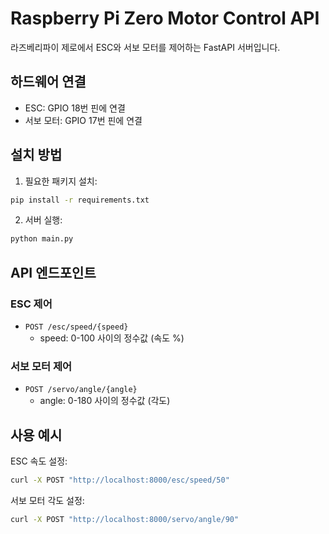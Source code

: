 # Raspberry Pi Zero Motor Control API

라즈베리파이 제로에서 ESC와 서보 모터를 제어하는 FastAPI 서버입니다.

## 하드웨어 연결

- ESC: GPIO 18번 핀에 연결
- 서보 모터: GPIO 17번 핀에 연결

## 설치 방법

1. 필요한 패키지 설치:
```bash
pip install -r requirements.txt
```

2. 서버 실행:
```bash
python main.py
```

## API 엔드포인트

### ESC 제어
- `POST /esc/speed/{speed}`
  - speed: 0-100 사이의 정수값 (속도 %)

### 서보 모터 제어
- `POST /servo/angle/{angle}`
  - angle: 0-180 사이의 정수값 (각도)

## 사용 예시

ESC 속도 설정:
```bash
curl -X POST "http://localhost:8000/esc/speed/50"
```

서보 모터 각도 설정:
```bash
curl -X POST "http://localhost:8000/servo/angle/90"
```